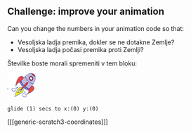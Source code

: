 ## Challenge: improve your animation

Can you change the numbers in your animation code so that:

+ Vesoljska ladja premika, dokler se ne dotakne Zemlje?
+ Vesoljska ladja počasi premika proti Zemlji?

Številke boste morali spremeniti v tem bloku:

![Rocketship sprite](images/sprite-spaceship.png)

```blocks3
glide (1) secs to x:(0) y:(0)
```

[[[generic-scratch3-coordinates]]]